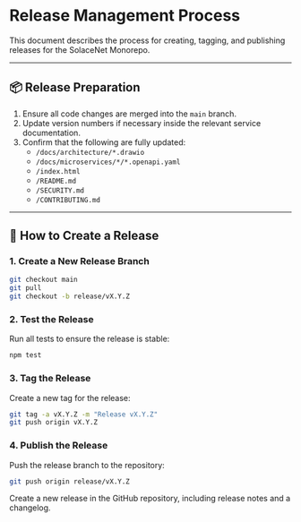 # Release Management Process

This document describes the process for creating, tagging, and publishing releases for the SolaceNet Monorepo.

---

## 📦 Release Preparation

1. Ensure all code changes are merged into the `main` branch.
2. Update version numbers if necessary inside the relevant service documentation.
3. Confirm that the following are fully updated:
   - `/docs/architecture/*.drawio`
   - `/docs/microservices/*/*.openapi.yaml`
   - `/index.html`
   - `/README.md`
   - `/SECURITY.md`
   - `/CONTRIBUTING.md`

---

## 🚀 How to Create a Release

### 1. Create a New Release Branch

```bash
git checkout main
git pull
git checkout -b release/vX.Y.Z
```

### 2. Test the Release

Run all tests to ensure the release is stable:

```bash
npm test
```

### 3. Tag the Release

Create a new tag for the release:

```bash
git tag -a vX.Y.Z -m "Release vX.Y.Z"
git push origin vX.Y.Z
```

### 4. Publish the Release

Push the release branch to the repository:

```bash
git push origin release/vX.Y.Z
```

Create a new release in the GitHub repository, including release notes and a changelog.
